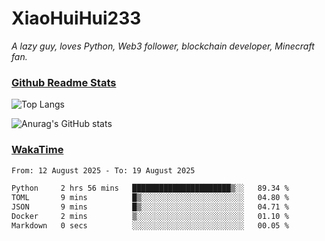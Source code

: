 # XiaoHuiHui233

*A lazy guy, loves Python, Web3 follower, blockchain developer, Minecraft fan.*

### [Github Readme Stats](https://github.com/anuraghazra/github-readme-stats)

![Top Langs](https://github-readme-stats.vercel.app/api/top-langs/?username=XiaoHuiHui233&layout=compact&theme=github_dark)

![Anurag's GitHub stats](https://github-readme-stats.vercel.app/api?username=XiaoHuiHui233&show_icons=true&theme=github_dark)

### [WakaTime](https://wakatime.com)

<!--START_SECTION:waka-->

```txt
From: 12 August 2025 - To: 19 August 2025

Python     2 hrs 56 mins   ██████████████████████▒░░   89.34 %
TOML       9 mins          █▒░░░░░░░░░░░░░░░░░░░░░░░   04.80 %
JSON       9 mins          █▒░░░░░░░░░░░░░░░░░░░░░░░   04.71 %
Docker     2 mins          ▒░░░░░░░░░░░░░░░░░░░░░░░░   01.10 %
Markdown   0 secs          ░░░░░░░░░░░░░░░░░░░░░░░░░   00.05 %
```

<!--END_SECTION:waka-->
